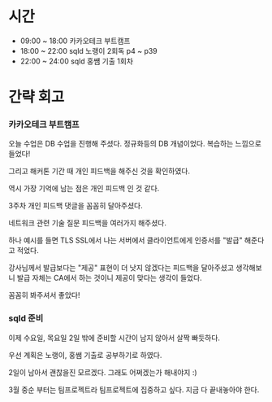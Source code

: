 # 시간
- 09:00 ~ 18:00 카카오테크 부트캠프
- 18:00 ~ 22:00 sqld 노랭이 2회독 p4 ~ p39
- 22:00 ~ 24:00 sqld 홍썜 기출 1회차

# 간략 회고

### 카카오테크 부트캠프

오늘 수업은 DB 수업을 진행해 주셨다. 정규화등의 DB 개념이었다. 복습하는 느낌으로 들었다! 

그리고 해커톤 기간 때 개인 피드백을 해주신 것을 확인하였다.

역시 가장 기억에 남는 점은 개인 피드백 인 것 같다.

3주차 개인 피드백 댓글을 꼼꼼히 달아주셨다.

네트워크 관련 기술 질문 피드백을 여러가지 해주셨다.

하나 예시를 들면 TLS SSL에서 나는 서버에서 클라이언트에게 인증서를 "발급" 해준다고 적었다.

강사님께서 발급보다는 "제공" 표현이 더 낫지 않겠다는 피드백을 달아주셨고 생각해보니 발급 자체는 CA에서 하는 것이니 제공이 맞다는 생각이 들었다.

꼼꼼히 봐주셔서 좋았다!

### sqld 준비

이제 수요일, 목요일 2일 밖에 준비할 시간이 남지 않아서 살짝 빠듯하다.

우선 계획은 노랭이, 홍쌤 기출로 공부하기로 하였다.

2일이 남아서 괜찮을진 모르겠다. 그래도 어쩌겠는가 해내야지 :)

3월 중순 부터는 팀프로젝트라 팀프로젝트에 집중하고 싶다. 지금 다 끝내놓아야 한다.